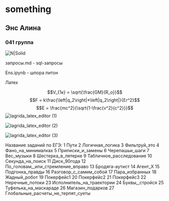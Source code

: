 # something

## Энс Алина
### 041 группа
![N|Solid](https://pic.rutubelist.ru/video/eb/f8/ebf8d86ddd388ef643c195927b2be660.jpg)


запросы.md - sql-запросы

Ens.ipynb - шпора питон


Латех

$$V_{1к} = \sqrt{\frac{GM}{R_o}}$$
$$F = k\frac{\left|q_2\right|*\left|q_2\right|}{Er^2}$$
$$E = \frac{mc^2}{\sqrt{1-\frac{v^2}{c^2}}}$$
![lagrida_latex_editor (1)](https://user-images.githubusercontent.com/95280574/200472037-05c7085c-29cd-4d56-b969-a68a178e4a7a.png)

![lagrida_latex_editor (2)](https://user-images.githubusercontent.com/95280574/200472110-7a1948b9-b31d-4b66-aba7-4ff932cec632.png)

![lagrida_latex_editor (3)](https://user-images.githubusercontent.com/95280574/200472169-02657701-936e-41b1-ba45-8505ee94e49e.png)


Название заданий по ЕГЭ:
1 Пути
2 Логичная_логика
3 Фильтруй_это
4 Фано_на_минималках
5 Приписки_и_замены
6 Черепашьи_шаги
7 Вес_музыки
8 Шестерка_в_пятерке
9 Табличное_расследование
10 Секунда_на_поиск
11 Диск_90года
12 По_головам,_или_стремление_вправо
13 Бродяга-аутист
14 Агент_Х
15 Подгонка_правды
16 Разговор_с_самим_собой
17 Пара_избранных
18 Жадный_робот
19 Покерфейс1
20 Покерфейс2
21 Покерфейс3
22 Неречные_потоки
23 Исполнитель_на_траектории
24 Буквы,_стройся
25 Туфелька_на_маскараде
26 Магазин_подарков
27 Глобальные_расчеты_не_терпят_суеты
   
   
